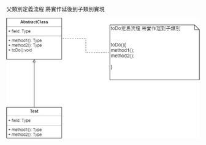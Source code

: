 
父類別定義流程 將實作延後到子類別實現

![image](https://github.com/escc1122/design-pattern/blob/master/new/10_TemplateMethod/TemplateMethod.jpg)
